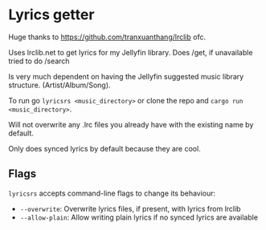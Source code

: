 # Lyrics getter

Huge thanks to <https://github.com/tranxuanthang/lrclib> ofc.

Uses lrclib.net to get lyrics for my Jellyfin library. Does /get, if unavailable tried to do /search

Is very much dependent on having the Jellyfin suggested music library structure. (Artist/Album/Song).

To run go `lyricsrs <music_directory>` or clone the repo and `cargo run <music_directory>`.

Will not overwrite any .lrc files you already have with the existing name by default.

Only does synced lyrics by default because they are cool.

## Flags

`lyricsrs` accepts command-line flags to change its behaviour:

- `--overwrite`: Overwrite lyrics files, if present, with lyrics from lrclib
- `--allow-plain`: Allow writing plain lyrics if no synced lyrics are available
